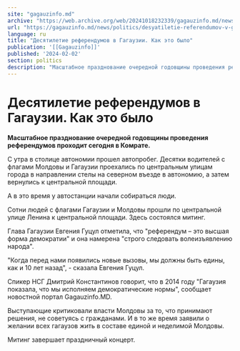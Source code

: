 ```yaml
---
site: "gagauzinfo.md"
archive: "https://web.archive.org/web/20241018232339/gagauzinfo.md/news/politics/desyatiletie-referendumov-v-gagauzii-kak-eto-bilo"
url: "https://gagauzinfo.md/news/politics/desyatiletie-referendumov-v-gagauzii-kak-eto-bilo"
language: ru
title: "Десятилетие референдумов в Гагаузии. Как это было"
publication: '[[Gagauzinfo]]'
published: '2024-02-02'
section: politics
description: "Масштабное празднование очередной годовщины проведения референдумов проходит сегодня в Комрате."
---
```


# Десятилетие референдумов в Гагаузии. Как это было

**Масштабное празднование очередной годовщины проведения референдумов проходит сегодня в Комрате.**

С утра в столице автономии прошел автопробег. Десятки водителей с флагами Молдовы и Гагаузии проехались по центральным улицам города в направлении стелы на северном въезде в автономию, а затем вернулись к центральной площади.

А в это время у автостанции начали собираться люди.

Сотни людей с флагами Гагаузии и Молдовы прошли по центральной улице Ленина к центральной площади. Здесь состоялся митинг.

Глава Гагаузии Евгения Гуцул отметила, что "референдум – это высшая форма демократии" и она намерена "строго следовать волеизъявлению народа".

"Когда перед нами появились новые вызовы, мы должны быть едины, как и 10 лет назад", - сказала Евгения Гуцул.

Спикер НСГ Дмитрий Константинов говорит, что в 2014 году "Гагаузия показала, что мы исполняем демократические нормы", сообщает новостной портал Gagauzinfo.MD.

Выступающие критиковали власти Молдовы за то, что принимают решения, не советуясь с гражданами. И в то же время заявили о желании всех гагаузов жить в составе единой и неделимой Молдовы.

Митинг завершает праздничный концерт.